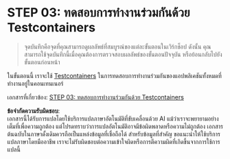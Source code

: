 # STEP 03: ทดสอบการทำงานร่วมกันด้วย Testcontainers

> จุดบันทึกคือจุดที่คุณสามารถดูผลลัพธ์ที่สมบูรณ์ของแต่ละขั้นตอนในเวิร์กช็อป ดังนั้น คุณสามารถใช้จุดบันทึกนี้เมื่อคุณต้องการตรวจสอบผลลัพธ์ของขั้นตอนปัจจุบัน หรือย้อนกลับไปยังขั้นตอนก่อนหน้า

ในขั้นตอนนี้ เราจะใช้ [Testcontainers](https://dotnet.testcontainers.org/) ในการทดสอบการทำงานร่วมกันของแอปพลิเคชันทั้งหมดที่ทำงานอยู่ในคอนเทนเนอร์

เอกสารที่เกี่ยวข้อง: [STEP 03: ทดสอบการทำงานร่วมกันด้วย Testcontainers](../../docs/step-03.md)

**ข้อจำกัดความรับผิดชอบ**:  
เอกสารนี้ได้รับการแปลโดยใช้บริการแปลภาษาอัตโนมัติที่ขับเคลื่อนด้วย AI แม้ว่าเราจะพยายามอย่างเต็มที่เพื่อความถูกต้อง แต่โปรดทราบว่าการแปลอัตโนมัติอาจมีข้อผิดพลาดหรือความไม่ถูกต้อง เอกสารต้นฉบับในภาษาดั้งเดิมควรถือเป็นแหล่งข้อมูลที่เชื่อถือได้ สำหรับข้อมูลที่สำคัญ ขอแนะนำให้ใช้บริการแปลภาษาโดยมืออาชีพ เราจะไม่รับผิดชอบต่อความเข้าใจผิดหรือการตีความผิดที่เกิดขึ้นจากการใช้การแปลนี้